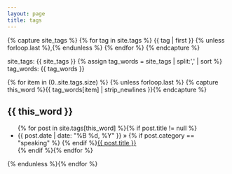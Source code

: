 ```yaml
---
layout: page
title: tags
---
```


{% capture site_tags %}
  {% for tag in site.tags %}
    {{ tag | first }}
      {% unless forloop.last %},{% endunless %}
  {% endfor %}
{% endcapture %}

site_tags: {{ site_tags }} 
{% assign tag_words = site_tags | split:',' | sort %}
tag_words: {{ tag_words }} 

<div id="tags">
  <!--<ul class="tag-box inline">-->
  <!--  {% for tag in tag_words) %}-->
  <!--    <li><a href="#{{ tag | cgi_escape }}">{{ tag }} <span>{{ site.tags[tag] | size }}</span></a></li>-->
  <!--  {% endfor %}-->
  <!--</ul>-->

  {% for item in (0..site.tags.size) %}
    {% unless forloop.last %}
      {% capture this_word %}{{ tag_words[item] | strip_newlines }}{% endcapture %}
  <h2 id="{{ this_word | cgi_escape }}">{{ this_word }}</h2>
  <ul class="posts">
    {% for post in site.tags[this_word] %}{% if post.title != null %}
    <li itemscope><span class="entry-date"><time datetime="{{ post.date | date_to_xmlschema }}" itemprop="datePublished">{{ post.date | date: "%B %d, %Y" }}</time></span> &raquo; {% if post.category == "speaking" %}<i class="fa fa-microphone"></i> {% endif %}<a href="{{ post.url }}">{{ post.title }}</a></li>
    {% endif %}{% endfor %}
  </ul>
  {% endunless %}{% endfor %}
</div>
